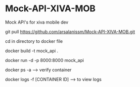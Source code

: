 # Mock-API-XIVA-MOB
Mock API's for xiva mobile dev

git pull https://github.com/arsalanissm/Mock-API-XIVA-MOB.git

cd in directory to docker file

docker build -t mock_api .

docker run -d -p 8000:8000 mock_api

docker ps -a --> verify container

docker logs -f [CONTAINER ID] --> to view logs

